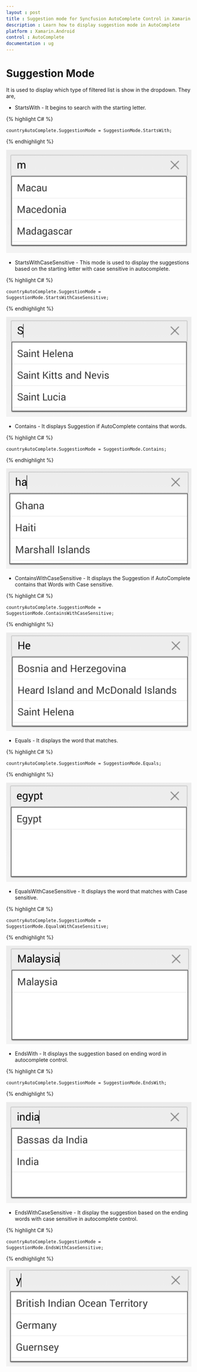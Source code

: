 ```yaml
---
layout : post
title : Suggestion mode for Syncfusion AutoComplete Control in Xamarin.Android
description : Learn how to display suggestion mode in AutoComplete
platform : Xamarin.Android
control : AutoComplete
documentation : ug
---
```


# Suggestion Mode	

It is used to display which type of filtered list is show in the dropdown. They are,

* StartsWith - It begins to search with the starting letter.

{% highlight C# %}
	
	countryAutoComplete.SuggestionMode = SuggestionMode.StartsWith;
	 
{% endhighlight %}
	
![](images/startswith.png)

* StartsWithCaseSensitive - This mode is used to display the suggestions based on the starting letter with case sensitive in autocomplete.

{% highlight C# %}
	
	countryAutoComplete.SuggestionMode = SuggestionMode.StartsWithCaseSensitive;
	 
{% endhighlight %}
	
![](images/startswithcasesensitive.png)

* Contains - It displays Suggestion if AutoComplete contains that words.

{% highlight C# %}
	
	countryAutoComplete.SuggestionMode = SuggestionMode.Contains;
	 
{% endhighlight %}
	
![](images/contains.png)

* ContainsWithCaseSensitive - It displays the Suggestion if AutoComplete contains that Words with Case sensitive.

{% highlight C# %}
	
	countryAutoComplete.SuggestionMode = SuggestionMode.ContainsWithCaseSensitive;
	 
{% endhighlight %}
	
![](images/containswithcasesensitive.png)

* Equals - It displays the word that matches.

{% highlight C# %}
	
	countryAutoComplete.SuggestionMode = SuggestionMode.Equals;
	 
{% endhighlight %}
	
![](images/equals.png)

* EqualsWithCaseSensitive - It displays the word that matches with Case sensitive.

{% highlight C# %}
	
	countryAutoComplete.SuggestionMode = SuggestionMode.EqualsWithCaseSensitive;
	 
{% endhighlight %}
	
![](images/equalswithcasesensitive.png)

* EndsWith - It displays the suggestion based on ending word in autocomplete control.

{% highlight C# %}
	
	countryAutoComplete.SuggestionMode = SuggestionMode.EndsWith;
	 
{% endhighlight %}
	
![](images/endswith.png)

* EndsWithCaseSensitive - It display the suggestion based on the ending words with case sensitive in autocomplete control.

{% highlight C# %}
	
	countryAutoComplete.SuggestionMode = SuggestionMode.EndsWithCaseSensitive;
	 
{% endhighlight %}
	
![](images/endswithcasesensitive.png)



